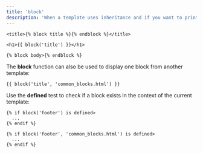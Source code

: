 ```yaml
---
title: 'block'
description: 'When a template uses inheritance and if you want to print a block multiple times, use the block function.'
---
```


```canvas
<title>{% block title %}{% endblock %}</title>

<h1>{{ block('title') }}</h1>

{% block body>{% endblock %}
```

The **block** function can also be used to display one block from another template:

```canvas
{{ block('title', 'common_blocks.html') }}
```

Use the **defined** test to check if a block exists in the context of the current template:

```canvas
{% if block('footer') is defined>
  ...
{% endif %}

{% if block('footer', 'common_blocks.html') is defined>
  ...
{% endif %}
```
